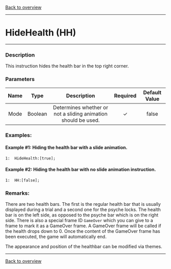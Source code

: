 [Back to overview](index.md)

---
# HideHealth (HH)
---
### Description
This instruction hides the health bar in the top right corner.

### Parameters

|Name|Type|Description|Required|Default Value|
|:---:|:---:|:---:|:---:|:---:|
|Mode|Boolean|Determines whether or not a sliding animation should be used.|✓|false|

### Examples:
#### Example #1: Hiding the health bar with a slide animation.
```
1:  HideHealth:[true];
```

#### Example #2: Hiding the health bar with no slide animation instruction.
```
1:  HH:[false];
```

### Remarks:
There are two health bars. The first is the regular health bar that is usually displayed during a trial and a second one for the psyche locks. The health bar is on the left side, as opposed to the psyche bar which is on the right side. There is also a special frame ID `GameOver` which you can give to a frame to mark it as a GameOver frame. A GameOver frame will be called if the health drops down to 0. Once the content of the GameOver frame has been executed, the game will automatically end.

The appearance and position of the healthbar can be modified via themes.

---
[Back to overview](index.md)